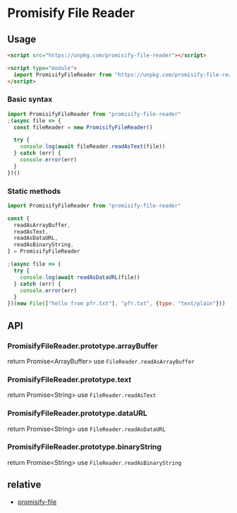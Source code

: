 # Promisify File Reader

## Usage

```html
<script src="https://unpkg.com/promisify-file-reader"></script>
```

```html
<script type="module">
  import PromisifyFileReader from "https://unpkg.com/promisify-file-reader?module"
</script>
```

### Basic syntax

```js
import PromisifyFileReader from "promisify-file-reader"
;(async file => {
  const fileReader = new PromisifyFileReader()

  try {
    console.log(await fileReader.readAsText(file))
  } catch (err) {
    console.error(err)
  }
})()
```

### Static methods

```js
import PromisifyFileReader from "promisify-file-reader"

const {
  readAsArrayBuffer,
  readAsText,
  readAsDataURL,
  readAsBinaryString,
} = PromisifyFileReader

;(async file => {
  try {
    console.log(await readAsDataURL(file))
  } catch (err) {
    console.error(err)
  }
})(new File(["hello from pfr.txt"], "pfr.txt", {type: "text/plain"}))
```

## API

### PromisifyFileReader.prototype.arrayBuffer

return Promise&lt;ArrayBuffer&gt; use `FileReader.readAsArrayBuffer`

### PromisifyFileReader.prototype.text

return Promise&lt;String&gt; use `FileReader.readAsText`

### PromisifyFileReader.prototype.dataURL

return Promise&lt;String&gt; use `FileReader.readAsDataURL`

### PromisifyFileReader.prototype.binaryString

return Promise&lt;String&gt; use `FileReader.readAsBinaryString`

## relative

- [promisify-file](https://github.com/fisker/promisify-file)
